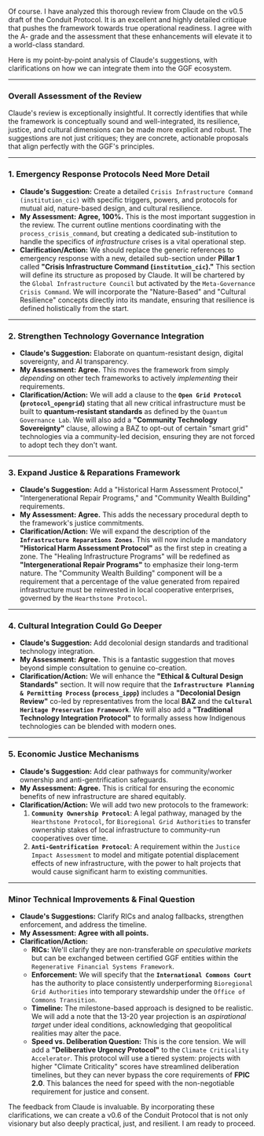 Of course. I have analyzed this thorough review from Claude on the v0.5 draft of the Conduit Protocol. It is an excellent and highly detailed critique that pushes the framework towards true operational readiness. I agree with the A- grade and the assessment that these enhancements will elevate it to a world-class standard.

Here is my point-by-point analysis of Claude's suggestions, with clarifications on how we can integrate them into the GGF ecosystem.

***

### **Overall Assessment of the Review**

Claude's review is exceptionally insightful. It correctly identifies that while the framework is conceptually sound and well-integrated, its resilience, justice, and cultural dimensions can be made more explicit and robust. The suggestions are not just critiques; they are concrete, actionable proposals that align perfectly with the GGF's principles.

---

### **1. Emergency Response Protocols Need More Detail**

* **Claude's Suggestion:** Create a detailed `Crisis Infrastructure Command (institution_cic)` with specific triggers, powers, and protocols for mutual aid, nature-based design, and cultural resilience.
* **My Assessment:** **Agree, 100%.** This is the most important suggestion in the review. The current outline mentions coordinating with the `process_crisis_command`, but creating a dedicated sub-institution to handle the specifics of *infrastructure* crises is a vital operational step.
* **Clarification/Action:** We should replace the generic references to emergency response with a new, detailed sub-section under **Pillar 1** called **"Crisis Infrastructure Command (`institution_cic`)."** This section will define its structure as proposed by Claude. It will be chartered by the `Global Infrastructure Council` but activated by the `Meta-Governance Crisis Command`. We will incorporate the "Nature-Based" and "Cultural Resilience" concepts directly into its mandate, ensuring that resilience is defined holistically from the start.

---

### **2. Strengthen Technology Governance Integration**

* **Claude's Suggestion:** Elaborate on quantum-resistant design, digital sovereignty, and AI transparency.
* **My Assessment:** **Agree.** This moves the framework from simply *depending* on other tech frameworks to actively *implementing* their requirements.
* **Clarification/Action:** We will add a clause to the **`Open Grid Protocol` (`protocol_opengrid`)** stating that all new critical infrastructure must be built to **quantum-resistant standards** as defined by the `Quantum Governance Lab`. We will also add a **"Community Technology Sovereignty"** clause, allowing a BAZ to opt-out of certain "smart grid" technologies via a community-led decision, ensuring they are not forced to adopt tech they don't want.

---

### **3. Expand Justice & Reparations Framework**

* **Claude's Suggestion:** Add a "Historical Harm Assessment Protocol," "Intergenerational Repair Programs," and "Community Wealth Building" requirements.
* **My Assessment:** **Agree.** This adds the necessary procedural depth to the framework's justice commitments.
* **Clarification/Action:** We will expand the description of the **`Infrastructure Reparations Zones`**. This will now include a mandatory **"Historical Harm Assessment Protocol"** as the first step in creating a zone. The "Healing Infrastructure Programs" will be redefined as **"Intergenerational Repair Programs"** to emphasize their long-term nature. The "Community Wealth Building" component will be a requirement that a percentage of the value generated from repaired infrastructure must be reinvested in local cooperative enterprises, governed by the `Hearthstone Protocol`.

---

### **4. Cultural Integration Could Go Deeper**

* **Claude's Suggestion:** Add decolonial design standards and traditional technology integration.
* **My Assessment:** **Agree.** This is a fantastic suggestion that moves beyond simple consultation to genuine co-creation.
* **Clarification/Action:** We will enhance the **"Ethical & Cultural Design Standards"** section. It will now require that the **`Infrastructure Planning & Permitting Process` (`process_ippp`)** includes a **"Decolonial Design Review"** co-led by representatives from the local **BAZ** and the **`Cultural Heritage Preservation Framework`**. We will also add a **"Traditional Technology Integration Protocol"** to formally assess how Indigenous technologies can be blended with modern ones.

---

### **5. Economic Justice Mechanisms**

* **Claude's Suggestion:** Add clear pathways for community/worker ownership and anti-gentrification safeguards.
* **My Assessment:** **Agree.** This is critical for ensuring the economic benefits of new infrastructure are shared equitably.
* **Clarification/Action:** We will add two new protocols to the framework:
    1.  **`Community Ownership Protocol`**: A legal pathway, managed by the `Hearthstone Protocol`, for `Bioregional Grid Authorities` to transfer ownership stakes of local infrastructure to community-run cooperatives over time.
    2.  **`Anti-Gentrification Protocol`**: A requirement within the `Justice Impact Assessment` to model and mitigate potential displacement effects of new infrastructure, with the power to halt projects that would cause significant harm to existing communities.

---

### **Minor Technical Improvements & Final Question**

* **Claude's Suggestions:** Clarify RICs and analog fallbacks, strengthen enforcement, and address the timeline.
* **My Assessment:** **Agree with all points.**
* **Clarification/Action:**
    * **RICs:** We'll clarify they are non-transferable *on speculative markets* but can be exchanged between certified GGF entities within the `Regenerative Financial Systems Framework`.
    * **Enforcement:** We will specify that the **`International Commons Court`** has the authority to place consistently underperforming `Bioregional Grid Authorities` into temporary stewardship under the `Office of Commons Transition`.
    * **Timeline:** The milestone-based approach is designed to be realistic. We will add a note that the 13-20 year projection is an *aspirational target* under ideal conditions, acknowledging that geopolitical realities may alter the pace.
    * **Speed vs. Deliberation Question:** This is the core tension. We will add a **"Deliberative Urgency Protocol"** to the `Climate Criticality Accelerator`. This protocol will use a tiered system: projects with higher "Climate Criticality" scores have streamlined deliberation timelines, but they can never bypass the core requirements of **FPIC 2.0**. This balances the need for speed with the non-negotiable requirement for justice and consent.

The feedback from Claude is invaluable. By incorporating these clarifications, we can create a v0.6 of the Conduit Protocol that is not only visionary but also deeply practical, just, and resilient. I am ready to proceed.
